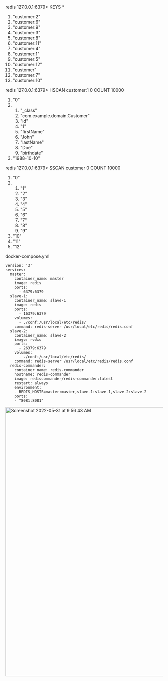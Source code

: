 redis 127.0.0.1:6379> KEYS *
 1) "customer:2"
 2) "customer:6"
 3) "customer:9"
 4) "customer:3"
 5) "customer:8"
 6) "customer:11"
 7) "customer:4"
 8) "customer:1"
 9) "customer:5"
10) "customer:12"
11) "customer"
12) "customer:7"
13) "customer:10"


redis 127.0.0.1:6379> HSCAN customer:1 0 COUNT 10000
1) "0"
2)  1) "_class"
    2) "com.example.domain.Customer"
    3) "id"
    4) "1"
    5) "firstName"
    6) "John"
    7) "lastName"
    8) "Doe"
    9) "birthdate"
   10) "1988-10-10"
   
redis 127.0.0.1:6379> SSCAN customer 0 COUNT 10000
1) "0"
2)  1) "1"
    2) "2"
    3) "3"
    4) "4"
    5) "5"
    6) "6"
    7) "7"
    8) "8"
    9) "9"
   10) "10"
   11) "11"
   12) "12"


docker-compose.yml

```
version: '3'
services:
  master:
    container_name: master
    image: redis
    ports:
      - 6379:6379
  slave-1:
    container_name: slave-1
    image: redis
    ports:
      - 16379:6379
    volumes:
      - ./conf:/usr/local/etc/redis/
    command: redis-server /usr/local/etc/redis/redis.conf
  slave-2:
    container_name: slave-2
    image: redis
    ports:
      - 26379:6379
    volumes:
      - ./conf:/usr/local/etc/redis/
    command: redis-server /usr/local/etc/redis/redis.conf    
  redis-commander:
    container_name: redis-commander
    hostname: redis-commander
    image: rediscommander/redis-commander:latest
    restart: always
    environment:
    - REDIS_HOSTS=master:master,slave-1:slave-1,slave-2:slave-2
    ports:
    - "8081:8081"
```


<img width="861" alt="Screenshot 2022-05-31 at 9 56 43 AM" src="https://user-images.githubusercontent.com/54174687/171092723-890c0d70-afb9-416d-ace6-3e418b5b88aa.png">

